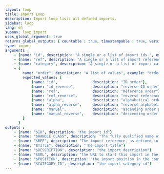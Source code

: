 ```yaml
---
layout: loop
title: Import Loop
description: Import loop lists all defined imports.
sidebar: loop
lang: en
subnav: loop_import
uses_global_argument: true
returns_global_outputs: { countable : true, timestampable : true, versionable : false }
type: import
arguments :
    - {name: "id", description: "A single or a list of import ids.", example: "id=\"2\", id=\"1,4,7\""}
    - {name: "ref", description: "A single or a list of import references.", example: "ref=\"thelia.import.price\", id=\"thelia.import.price,thelia.import.stock\"", from_version: "2.4"}
    - {name: "category", description: "A single or a list of import category ids.", example: "category=\"2\", category=\"1,4\""}
    - {
        name: "order", description: "A list of values", example: "order=\"alpha\"", default: "manual",
        expected_values: [
            {name: "id",                description: "ID order"},
            {name: "id_reverse",        description: "reverse ID order"},
            {name: "ref",               description: "Réference order"},
            {name: "ref_reverse",       description: "reverse reference order"},
            {name: "alpha",             description: "alphabetical order on title"},
            {name: "alpha_reverse",     description: "reverse alphabetical order on title"},
            {name: "manual",            description: "ascending order position"},
            {name: "manual_reverse",    description: "descending order position"}
        ]
      }
outputs :
    - {name: "$ID", description: "the import id"}
    - {name: "$HANDLE_CLASS", description: "The fully qualified name of the class which implements this import"}
    - {name: "$REF", description: "The import reference, as defined in a config.xml file", from_version: "2.4"}
    - {name: "$TITLE", description: "The import title"}
    - {name: "$DESCRIPTION", description: "the import description"}
    - {name: "$URL", description: "the URL to start this import in the admin import page"}
    - {name: "$POSITION", description: "the import position in the containing category"}
    - {name: "$CATEGORY_ID", description: "the import category id"}
---
```

